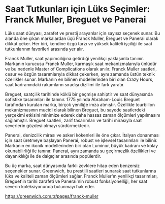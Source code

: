 # Saat Tutkunları için Lüks Seçimler: Franck Muller, Breguet ve Panerai

Lüks saat dünyası, zarafet ve prestij arayanlar için sayısız seçenek sunar. Bu alanda öne çıkan markalardan üçü Franck Muller, Breguet ve Panerai olarak dikkat çeker. Her biri, kendine özgü tarzı ve yüksek kaliteli işçiliği ile saat tutkunlarının favorileri arasında yer alır.

Franck Muller, saat yapımcılığına getirdiği yenilikçi yaklaşımla tanınır. Markanın kurucusu Franck Muller, karmaşık saat mekanizmalarıyla ünlüdür ve bu nedenle Master of Complications olarak anılır. Franck Muller saatleri, cesur ve özgün tasarımlarıyla dikkat çekerken, aynı zamanda üstün teknik özellikler sunar. Markanın en bilinen modellerinden biri olan Crazy Hours, saat kadranındaki rakamların sıradışı dizilimi ile fark yaratır.

Breguet, saatçilik tarihinde köklü bir geçmişe sahiptir ve saat dünyasında sofistike tasarımları ile tanınır. 1775 yılında Abraham-Louis Breguet tarafından kurulan marka, birçok yeniliğe imza atmıştır. Özellikle tourbillon mekanizmasının mucidi olarak bilinen Breguet, bu sayede saatlerdeki yerçekimi etkisini minimize ederek daha hassas zaman ölçümleri yapılmasını sağlamıştır. Breguet saatleri, zarif tasarımları ve tarihi mirasıyla saat severlerin gözdesi olmayı sürdürmektedir.

Panerai, denizcilik mirası ve askeri kökenleri ile öne çıkar. İtalyan donanması için saat üretmeye başlayan Panerai, robust ve işlevsel tasarımları ile bilinir. Markanın en ikonik modellerinden biri olan Luminor, büyük kadranı ve kolay okunabilirliği ile tanınır. Panerai, aynı zamanda su geçirmezlik özellikleri ve dayanıklılığı ile de dalgıçlar arasında popülerdir.

Bu üç marka, saat dünyasında farklı zevklere hitap eden benzersiz seçenekler sunar. Greenwich, bu prestijli saatleri sunarak saat tutkunlarına lüks ve kaliteli zaman ölçümleri sağlar. Franck Muller'ın yenilikçi tasarımları, Breguet'in tarihi zarafeti ve Panerai'nin robust fonksiyonelliği, her saat severin koleksiyonunda bulunmayı hak eder.

https://greenwich.com.tr/pages/franck-muller
